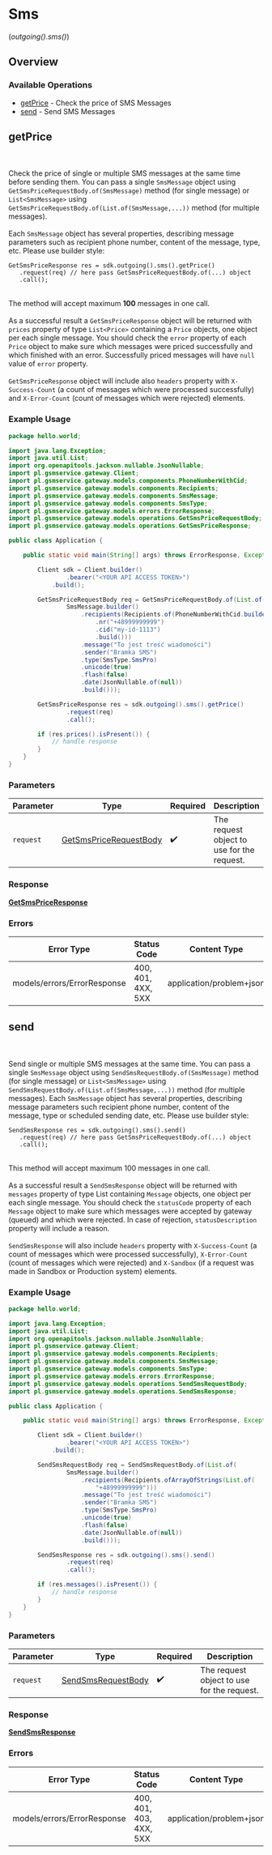 # Sms
(*outgoing().sms()*)

## Overview

### Available Operations

* [getPrice](#getprice) - Check the price of SMS Messages
* [send](#send) - Send SMS Messages

## getPrice

<br><br>Check the price of single or multiple SMS messages at the same time before sending them. You can pass a single `SmsMessage` object using `GetSmsPriceRequestBody.of(SmsMessage)` method (for single message) or `List<SmsMessage>` using `GetSmsPriceRequestBody.of(List.of(SmsMessage,...))` method (for multiple messages).<br><br>Each `SmsMessage` object has several properties, describing message parameters such as recipient phone number, content of the message, type, etc. Please use builder style:<br>
```
GetSmsPriceResponse res = sdk.outgoing().sms().getPrice()
   .request(req) // here pass GetSmsPriceRequestBody.of(...) object
   .call();
```
<br>The method will accept maximum <strong>100</strong> messages in one call.<br><br>As a successful result a `GetSmsPriceResponse` object will be returned with `prices` property of type `List<Price>` containing a `Price` objects, one object per each single message. You should check the `error` property of each `Price` object to make sure which messages were priced successfully and which finished with an error. Successfully priced messages will have `null` value of `error` property.<br><br>`GetSmsPriceResponse` object will include also `headers` property with `X-Success-Count` (a count of messages which were processed successfully) and `X-Error-Count` (count of messages which were rejected) elements.

### Example Usage

```java
package hello.world;

import java.lang.Exception;
import java.util.List;
import org.openapitools.jackson.nullable.JsonNullable;
import pl.gsmservice.gateway.Client;
import pl.gsmservice.gateway.models.components.PhoneNumberWithCid;
import pl.gsmservice.gateway.models.components.Recipients;
import pl.gsmservice.gateway.models.components.SmsMessage;
import pl.gsmservice.gateway.models.components.SmsType;
import pl.gsmservice.gateway.models.errors.ErrorResponse;
import pl.gsmservice.gateway.models.operations.GetSmsPriceRequestBody;
import pl.gsmservice.gateway.models.operations.GetSmsPriceResponse;

public class Application {

    public static void main(String[] args) throws ErrorResponse, Exception {

        Client sdk = Client.builder()
                .bearer("<YOUR API ACCESS TOKEN>")
            .build();

        GetSmsPriceRequestBody req = GetSmsPriceRequestBody.of(List.of(
                SmsMessage.builder()
                    .recipients(Recipients.of(PhoneNumberWithCid.builder()
                        .nr("+48999999999")
                        .cid("my-id-1113")
                        .build()))
                    .message("To jest treść wiadomości")
                    .sender("Bramka SMS")
                    .type(SmsType.SmsPro)
                    .unicode(true)
                    .flash(false)
                    .date(JsonNullable.of(null))
                    .build()));

        GetSmsPriceResponse res = sdk.outgoing().sms().getPrice()
                .request(req)
                .call();

        if (res.prices().isPresent()) {
            // handle response
        }
    }
}
```

### Parameters

| Parameter                                                                   | Type                                                                        | Required                                                                    | Description                                                                 |
| --------------------------------------------------------------------------- | --------------------------------------------------------------------------- | --------------------------------------------------------------------------- | --------------------------------------------------------------------------- |
| `request`                                                                   | [GetSmsPriceRequestBody](../../models/operations/GetSmsPriceRequestBody.md) | :heavy_check_mark:                                                          | The request object to use for the request.                                  |

### Response

**[GetSmsPriceResponse](../../models/operations/GetSmsPriceResponse.md)**

### Errors

| Error Type                  | Status Code                 | Content Type                |
| --------------------------- | --------------------------- | --------------------------- |
| models/errors/ErrorResponse | 400, 401, 4XX, 5XX          | application/problem+json    |

## send

<br><br>Send single or multiple SMS messages at the same time. You can pass a single `SmsMessage` object using `SendSmsRequestBody.of(SmsMessage)` method (for single message) or `List<SmsMessage>` using `SendSmsRequestBody.of(List.of(SmsMessage,...))` method (for multiple messages). Each `SmsMessage` object has several properties, describing message parameters such recipient phone number, content of the message, type or scheduled sending date, etc. Please use builder style:<br>
```
SendSmsResponse res = sdk.outgoing().sms().send()
   .request(req) // here pass GetSmsPriceRequestBody.of(...) object
   .call();
```
<br>This method will accept maximum 100 messages in one call.<br><br>As a successful result a `SendSmsResponse` object will be returned with `messages` property of type List<Message> containing `Message` objects, one object per each single message. You should check the `statusCode` property of each `Message` object to make sure which messages were accepted by gateway (queued) and which were rejected. In case of rejection, `statusDescription` property will include a reason.<br><br>`SendSmsResponse` will also include `headers` property with `X-Success-Count` (a count of messages which were processed successfully), `X-Error-Count` (count of messages which were rejected) and `X-Sandbox` (if a request was made in Sandbox or Production system) elements.

### Example Usage

```java
package hello.world;

import java.lang.Exception;
import java.util.List;
import org.openapitools.jackson.nullable.JsonNullable;
import pl.gsmservice.gateway.Client;
import pl.gsmservice.gateway.models.components.Recipients;
import pl.gsmservice.gateway.models.components.SmsMessage;
import pl.gsmservice.gateway.models.components.SmsType;
import pl.gsmservice.gateway.models.errors.ErrorResponse;
import pl.gsmservice.gateway.models.operations.SendSmsRequestBody;
import pl.gsmservice.gateway.models.operations.SendSmsResponse;

public class Application {

    public static void main(String[] args) throws ErrorResponse, Exception {

        Client sdk = Client.builder()
                .bearer("<YOUR API ACCESS TOKEN>")
            .build();

        SendSmsRequestBody req = SendSmsRequestBody.of(List.of(
                SmsMessage.builder()
                    .recipients(Recipients.ofArrayOfStrings(List.of(
                        "+48999999999")))
                    .message("To jest treść wiadomości")
                    .sender("Bramka SMS")
                    .type(SmsType.SmsPro)
                    .unicode(true)
                    .flash(false)
                    .date(JsonNullable.of(null))
                    .build()));

        SendSmsResponse res = sdk.outgoing().sms().send()
                .request(req)
                .call();

        if (res.messages().isPresent()) {
            // handle response
        }
    }
}
```

### Parameters

| Parameter                                                           | Type                                                                | Required                                                            | Description                                                         |
| ------------------------------------------------------------------- | ------------------------------------------------------------------- | ------------------------------------------------------------------- | ------------------------------------------------------------------- |
| `request`                                                           | [SendSmsRequestBody](../../models/operations/SendSmsRequestBody.md) | :heavy_check_mark:                                                  | The request object to use for the request.                          |

### Response

**[SendSmsResponse](../../models/operations/SendSmsResponse.md)**

### Errors

| Error Type                  | Status Code                 | Content Type                |
| --------------------------- | --------------------------- | --------------------------- |
| models/errors/ErrorResponse | 400, 401, 403, 4XX, 5XX     | application/problem+json    |